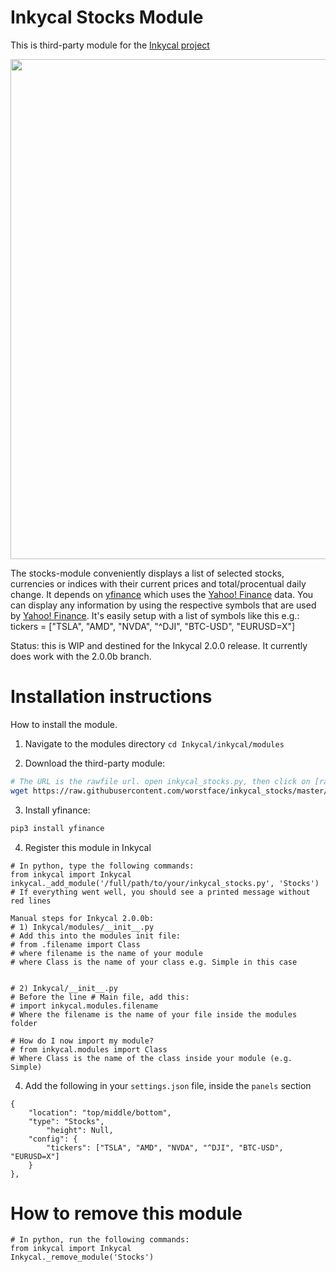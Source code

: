 # Inkycal Stocks Module
This is third-party module for the [Inkycal project](https://github.com/aceisace/Inky-Calendar)

<p align="center">
<img src="https://github.com/worstface/inkycal_stocks/blob/master/Gallery/inkycal_stocks.jpg" width="800">
</p>

The stocks-module conveniently displays a list of selected stocks, currencies or indices with their current prices and total/procentual daily change.
It depends on [yfinance](https://github.com/ranaroussi/yfinance) which uses the [Yahoo! Finance](https://finance.yahoo.com/) data. You can display any information by using the respective symbols that are used by [Yahoo! Finance](https://finance.yahoo.com/).
It's easily setup with a list of symbols like this e.g.: tickers = ["TSLA", "AMD", "NVDA", "^DJI", "BTC-USD", "EURUSD=X"]

Status: this is WIP and destined for the Inkycal 2.0.0 release. It currently does work with the 2.0.0b branch.


# Installation instructions
How to install the module.

1) Navigate to the modules directory
`cd Inkycal/inkycal/modules`

2) Download the third-party module:
```bash
# The URL is the rawfile url. open inkycal_stocks.py, then click on [raw] to see the rawfile-url
wget https://raw.githubusercontent.com/worstface/inkycal_stocks/master/inkycal_stocks.py
```

3) Install yfinance:
```bash
pip3 install yfinance
```

4) Register this module in Inkycal
```python3
# In python, type the following commands:
from inkycal import Inkycal
inkycal._add_module('/full/path/to/your/inkycal_stocks.py', 'Stocks')
# If everything went well, you should see a printed message without red lines

Manual steps for Inkycal 2.0.0b:
# 1) Inkycal/modules/__init__.py
# Add this into the modules init file:
# from .filename import Class
# where filename is the name of your module
# where Class is the name of your class e.g. Simple in this case


# 2) Inkycal/__init__.py
# Before the line # Main file, add this:
# import inkycal.modules.filename
# Where the filename is the name of your file inside the modules folder

# How do I now import my module?
# from inkycal.modules import Class
# Where Class is the name of the class inside your module (e.g. Simple)
```

4) Add the following in your `settings.json` file, inside the `panels` section
```
{
	"location": "top/middle/bottom",
	"type": "Stocks",
        "height": Null,
	"config": {
		"tickers": ["TSLA", "AMD", "NVDA", "^DJI", "BTC-USD", "EURUSD=X"]
	}
},
```

# How to remove this module
```python3
# In python, run the following commands:
from inkycal import Inkycal
Inkycal._remove_module('Stocks')
```
